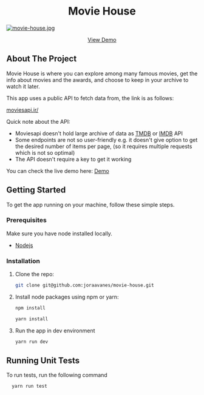 <div align="center">
  <h1 align="center">Movie House</h1>
</div>

[![movie-house.jpg](https://i.postimg.cc/NMgCb8Gf/movie-house.jpg)](https://postimg.cc/5HRm2CFZ)

<div align="center">
  <p align="center">
    <a href="https://admiring-franklin-k8vjxuhci.iran.liara.run/">View Demo</a>
  </p>
</div>

<!-- ABOUT THE PROJECT -->
## About The Project

Movie House is where you can explore among many famous movies, get the info about movies and the awards, and choose to keep in your archive to watch it later.

This app uses a public API to fetch data from, the link is as follows:

[moviesapi.ir/](https://moviesapi.ir//)

Quick note about the API:
* Moviesapi doesn't hold large archive of data as [TMDB](https://www.themoviedb.org/) or [IMDB](https://developer.imdb.com/) API
* Some endpoints are not so user-friendly e.g. it doesn't give option to get the desired number of items per page, (so it requires multiple requests which is not so optimal)
* The API doesn't require a key to get it working

You can check the live demo here: [Demo](https://admiring-franklin-k8vjxuhci.iran.liara.run/)


<!-- GETTING STARTED -->
## Getting Started

To get the app running on your machine, follow these simple steps.

### Prerequisites

Make sure you have node installed locally.
* [Nodejs](https://nodejs.org/en/download/)

### Installation

1. Clone the repo:
   ```sh
   git clone git@github.com:joraavanes/movie-house.git
   ```
2. Install node packages using npm or yarn:
   ```sh
   npm install
   ```
   ```sh
   yarn install
   ```
3. Run the app in dev environment
   ```sh
   yarn run dev
   ```


<!-- Running Tests -->
## Running Unit Tests

To run tests, run the following command

```bash
  yarn run test
```
